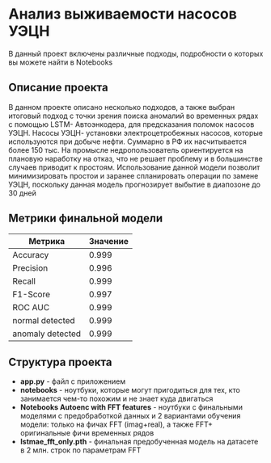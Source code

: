 # Анализ выживаемости насосов УЭЦН  
В данный проект включены различные подходы, подробности о которых вы можете найти в Notebooks

## Описание проекта

В данном проекте описано несколько подходов, а также выбран итоговый подход с точки зрения поиска аномалий во временных рядах с помощью LSTM- Автоэнкодера, для предсказания поломок насосов УЭЦН.
Насосы УЭЦН- установки электроцетробежных насосов, которые используются при добыче нефти. 
Суммарно в РФ их насчитывается более 150 тыс.
На промысле недропользователь ориентируется на плановую наработку на отказ, что не решает проблему и в большинстве случаев приводит к простоям.
Использование данной модели позволит минимизировать простои и заранее спланировать операции по замене УЭЦН, поскольку данная модель прогнозирует выбытие в диапозоне до 30 дней

## Метрики финальной модели 

| Метрика          | Значение |
|------------------|----------|
| Accuracy         | 0.999    |
| Precision        | 0.996    |
| Recall           | 0.999    |
| F1-Score         | 0.997    |
| ROC AUC          | 0.999    |
| normal detected  | 0.999    |
| anomaly detected | 0.999    |


## Структура проекта

- **app.py** - файл с приложением
- **notebooks** - ноутбуки, которые могут пригодиться для тех, кто занимается чем-то похожим и не знает куда двигаться
- **Notebooks Autoenc with FFT features** - ноутбуки с финальными моделями с предобработкой данных и 2 вариантами обучения модели: только на фичах FFT (imag+real), а также FFT+ оригинальные фичи временных рядов
- **lstmae_fft_only.pth** - финальная предобученная модель на датасете в 2 млн. строк по параметрам FFT
